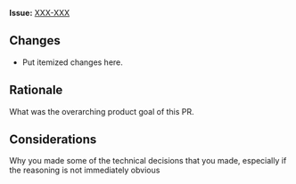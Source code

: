 **Issue:** [XXX-XXX](https://linear.app/sibi/issue/XXX-XXX)

## Changes

- Put itemized changes here.

## Rationale

What was the overarching product goal of this PR.

## Considerations

Why you made some of the technical decisions that you made, especially if the reasoning is not immediately obvious
